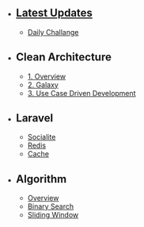 - ## [Latest Updates](./updates)
    - [Daily Challange](./algorithm/daily)
- ## Clean Architecture
    - [1. Overview](./cleanArchitecture/overview)
    - [2. Galaxy](./cleanArchitecture/galaxy)
    - [3. Use Case Driven Development](./cleanArchitecture/useCaseDriven)
- ## Laravel
    - [Socialite](./laravel/socialite)
    - [Redis](./laravel/redis)
    - [Cache](./laravel/cache)
- ## Algorithm
    - [Overview](./algorithm/overview)
    - [Binary Search](./algorithm/binarySearch)
    - [Sliding Window](./algorithm/slidingWindow)
